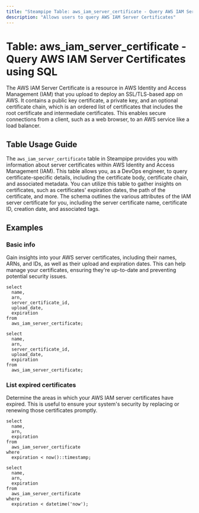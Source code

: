 ```yaml
---
title: "Steampipe Table: aws_iam_server_certificate - Query AWS IAM Server Certificates using SQL"
description: "Allows users to query AWS IAM Server Certificates"
---
```


# Table: aws_iam_server_certificate - Query AWS IAM Server Certificates using SQL

The AWS IAM Server Certificate is a resource in AWS Identity and Access Management (IAM) that you upload to deploy an SSL/TLS-based app on AWS. It contains a public key certificate, a private key, and an optional certificate chain, which is an ordered list of certificates that includes the root certificate and intermediate certificates. This enables secure connections from a client, such as a web browser, to an AWS service like a load balancer.

## Table Usage Guide

The `aws_iam_server_certificate` table in Steampipe provides you with information about server certificates within AWS Identity and Access Management (IAM). This table allows you, as a DevOps engineer, to query certificate-specific details, including the certificate body, certificate chain, and associated metadata. You can utilize this table to gather insights on certificates, such as certificates' expiration dates, the path of the certificate, and more. The schema outlines the various attributes of the IAM server certificate for you, including the server certificate name, certificate ID, creation date, and associated tags.

## Examples

### Basic info
Gain insights into your AWS server certificates, including their names, ARNs, and IDs, as well as their upload and expiration dates. This can help manage your certificates, ensuring they're up-to-date and preventing potential security issues.

```sql+postgres
select
  name,
  arn,
  server_certificate_id,
  upload_date,
  expiration
from
  aws_iam_server_certificate;
```

```sql+sqlite
select
  name,
  arn,
  server_certificate_id,
  upload_date,
  expiration
from
  aws_iam_server_certificate;
```

### List expired certificates
Determine the areas in which your AWS IAM server certificates have expired. This is useful to ensure your system's security by replacing or renewing those certificates promptly.

```sql+postgres
select
  name,
  arn,
  expiration
from
  aws_iam_server_certificate
where
  expiration < now()::timestamp;
```

```sql+sqlite
select
  name,
  arn,
  expiration
from
  aws_iam_server_certificate
where
  expiration < datetime('now');
```